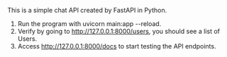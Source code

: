This is a simple chat API created by FastAPI in Python.

1. Run the program with uvicorn main:app --reload.
2. Verify by going to http://127.0.0.1:8000/users, you should see a list of Users.
3. Access http://127.0.0.1:8000/docs to start testing the API endpoints.

